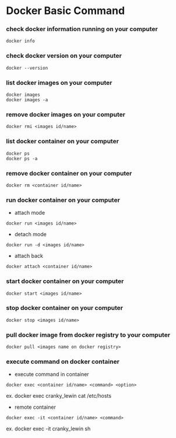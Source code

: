 # Docker Basic Command
### check docker information running on your computer
```
docker info
```

### check docker version on your computer
```
docker --version
```

### list docker images on your computer
```
docker images
docker images -a
```

### remove docker images on your computer
```
docker rmi <images id/name>
```


### list docker container on your computer
```
docker ps
docker ps -a
```

### remove docker container on your computer
```
docker rm <container id/name>
```

### run docker container on your computer
- attach mode
```
docker run <images id/name>
```

- detach mode
```
docker run -d <images id/name>
```
- attach back
```
docker attach <container id/name>
```

### start docker container on your computer
```
docker start <images id/name>
```

### stop docker container on your computer
```
docker stop <images id/name>
```

### pull docker image from docker registry to your computer
```
docker pull <images name on docker registry>
```

### execute command on docker container
- execute command in container
```
docker exec <container id/name> <command> <option>
```
ex. docker exec cranky_lewin cat /etc/hosts
- remote container
```
docker exec -it <container id/name> <command>
```
ex. docker exec -it cranky_lewin sh